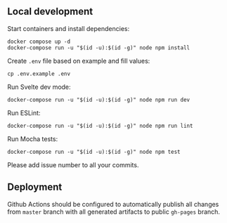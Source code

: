 ## Local development
Start containers and install dependencies:
```
docker compose up -d
docker-compose run -u "$(id -u):$(id -g)" node npm install
```

Create `.env` file based on example and fill values:
```
cp .env.example .env
```

Run Svelte dev mode:
```
docker-compose run -u "$(id -u):$(id -g)" node npm run dev
```

Run ESLint:
```
docker-compose run -u "$(id -u):$(id -g)" node npm run lint
```

Run Mocha tests:
```
docker-compose run -u "$(id -u):$(id -g)" node npm test
```

Please add issue number to all your commits.

## Deployment
Github Actions should be configured to automatically publish all changes from `master` branch with all generated artifacts to public `gh-pages` branch.
